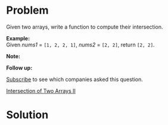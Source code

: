 
# Problem

Given two arrays, write a function to compute their intersection.

**Example:**  
Given _nums1_ = `[1, 2, 2, 1]`, _nums2_ = `[2, 2]`, return `[2, 2]`.

**Note:**  

**Follow up:**  

[Subscribe](/subscribe/) to see which companies asked this question.



[Intersection of Two Arrays II](https://leetcode.com/problems/intersection-of-two-arrays-ii)

# Solution




